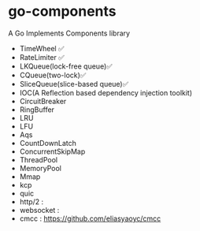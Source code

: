 # go-components
A Go Implements Components library

* TimeWheel ✅
* RateLimiter ✅
* LKQueue(lock-free queue)✅
* CQueue(two-lock)✅
* SliceQueue(slice-based queue)✅
* IOC(A Reflection based dependency injection toolkit)
* CircuitBreaker    
* RingBuffer
* LRU
* LFU
* Aqs
* CountDownLatch
* ConcurrentSkipMap
* ThreadPool
* MemoryPool
* Mmap
* kcp
* quic
* http/2 : 
* websocket :
* cmcc : https://github.com/eliasyaoyc/cmcc
